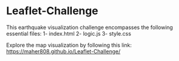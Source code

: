 # Leaflet-Challenge
This earthquake visualization challenge encompasses the following essential files:
1- index.html
2- logic.js
3- style.css

Explore the map visualization by following this link:
https://maher808.github.io/Leaflet-Challenge/
